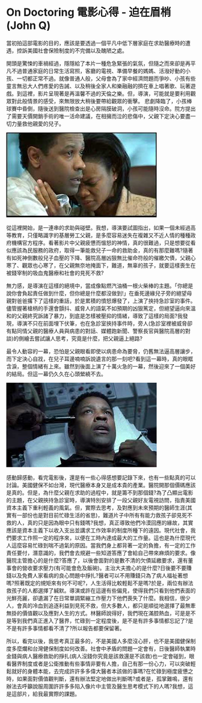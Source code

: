 # On Doctoring 電影心得 - 迫在眉梢(John Q)



當初拍這部電影的目的，應該是要透過一個平凡中低下層家庭在求助醫療時的遭遇，控訴美國社會保險制度的不完備以及醜陋之處。

開頭是驚悚的車禍經過，隱隱給了本片一種危急緊張的氣氛，但隨之而來卻是再平凡不過普通家庭的日常生活寫照，客廳的電視、準備早餐的媽媽、活潑好動的小孩、一切都正常不過。就像普通人般，父母會為了家中經濟問題而爭吵、小孩有些童言無忌大人們疼愛的告誡、以及稍後全家人和樂融融的擠在車上唱著歌、玩著遊戲。到這裡，影片呈現著是再溫馨不過的天倫之樂。但，導演，可能就是要利用觀眾對此般情景的感受，來無限放大稍後要帶給觀眾的衝擊。
悲劇降臨了，小孩棒球賽中昏倒，隨後送到醫院檢查出是心房隔膜破洞，小孩可能隨時沒命。院方提出了需要天價開銷手術的唯一活命建議，在相擁而泣的悲傷中，父親下定決心要盡一切力量救他親愛的兒子。

![image](/images/john-q.jpg)

從這裡開始，是一連串的求助與碰壁。我想，導演要試圖指出，如果一個未經過高等教育，只僅略識字的基層勞工父親，是多麼容易迷失在複雜又不近人情的種種政府機構官方程序。看著影片中父親疲憊而慍怒的神情，真的很難過，只是想要從看似應該為民服務的政府，取得一筆能救兒子一命的救助金，真的有那麼難嗎?隨著有如死神倒數般兒子血壓的下降、醫院高層凶狠無比催命符般的催繳欠債，父親心寒了、觀眾也心寒了，在父親無奈地掩面下，難道，無辜的孩子，就要這樣喪生在被錢宰制的吸血鬼醫療和社會的見死不救?

無力感，是導演在這樣的絕境中，當成像點燃汽油桶一根火柴棒的主題。「你總是說你會負起責任做到什麼，但你總是什麼都沒做到!」在垂死邊緣兒子旁的絕望母親對爸爸撂下了這樣的重話，於是累積的憤怒爆發了，上演了挾持急診室的事件。儘管握著槍柄的手還會顫抖、威脅人的語氣不如預期的凶狠篤定，但絕望逼向來溫和的父親終究訴諸了暴力，到底是怎樣被壓抑的情緒，導致了這樣的局面?我發現，導演不只在前面埋下伏筆，也在急診室挾持事件時，旁人(急診室裡被威脅卻有點同情父親的醫療人員與病患的對話、媒體跑新聞、警察長官與醫院高層的對談)的側繪去嘗試讓人思考，究竟是什麼，把父親逼上絕路?

最令人動容的一幕，恐怕是父親眼看即使以病患命為要脅，仍舊無法逼高層讓步，而下定決心自戕，在兒子耳邊喃喃訴說遺言的那一刻吧?看到這一幕時，真的眼眶含淚，整個情緒有上來。雖然到後面上演了十萬火急的一幕，然後迎來了一個美好的結局。但這一幕仍久久在心頭縈繞不去。

![image](/images/john-q-2.jpg)

感動歸感動，看完電影後，還是有一些心得感想要記錄下來，也有一些點真的可以討論。美國健保不如台灣，現代醫療本身又是成本貴的產業。醫院開那個價碼應該是真的。但是，為什麼父親在求助的過程中，就是籌不到那個錢?為了凸顯出電影的主題，在父親挾持急診室時，導演特別安排了一段父親好友電視訪問，指責美國資本主義下重利輕義的風氣。但，實際去思考，及對應到未來預期的醫師生涯(其實有一部份也是對目前忙碌生活的省思)，難道片子中所有有能力救孩子卻見死不救的人，真的只是因為眼中只有錢嗎?我想，真正導致他們冷漠回應的緣故，其實應該是資本主義下以收入支出並講求工作效率的制度所種下的遠因。現代社會，我們要求工作照一定的程序來，以便在工時內達成最大的工作量。這也是為什麼現代人這麼容易忙碌到喘不過氣的原因。當我們身上都背著一定的負擔，有一定的工作責任要付，潛意識的，我們會去規避一些知道答應了會給自己帶來麻煩的要求。像醫院主管擔心的是什麼?答應了，以後會面對的是數不清的欠債延繳要求，還有董事會的營收要求壓力(有可能會危及飯碗)。主治大夫擔心的是什麼?日後要不要賺錢以及免費人家看病的良心問題中掙扎?醫者可以不用賺錢只為了病人福祉著想嗎?照著既定的規矩來有何不可呢?，人生活得比較輕鬆不是嗎?於是，兩位有辦法救孩子的人都選擇了緘默。導演或許在這邊有些偏見，使得我們只看到他們表面的光鮮亮麗，卻遺漏了在日常單調緊繃工作壓力下他們喪失了什麼。我相信，很少人，會真的冷血到追逐利益到見死不救，但大多數人，都只是順從地選擇了最無牽無掛的價值觀以及應對人生的方式。林醫師說得好，我們現在滿腔熱血，可是是不是等到我們真正進入了醫界，忙碌到一定程度後，是不是有許多事情都忘記了?是不是有許多事情都看不清了?所以報告都要保留著。

所以，看完以後，我思考真正最多的，不是美國人多麼沒心肝，也不是美國健保制度多麼爛和台灣健保制度如何改善。社會中矛盾的問題一定會有，日後醫師執業時金錢與病人醫療救助的掙扎(病人沒錢你究竟是該救還是不該救)也一定會碰到，眼看醫界制度或者是公衛推動有些事情非要有人擔，自己有那一份心力，可以突破輕鬆就好的身體本能，去完成許許多多偉大醫者本該做的事嗎?在忙碌到極度疲憊之時，如果面對價值觀判斷，還有辦法堅定地做出判斷嗎?或者是，孤掌難鳴，還有辦法去呼籲說服周圍許許多多陷入像片中主管及醫生思考模式下的人嗎?我想，這是這部片，給我最實際的課題。

